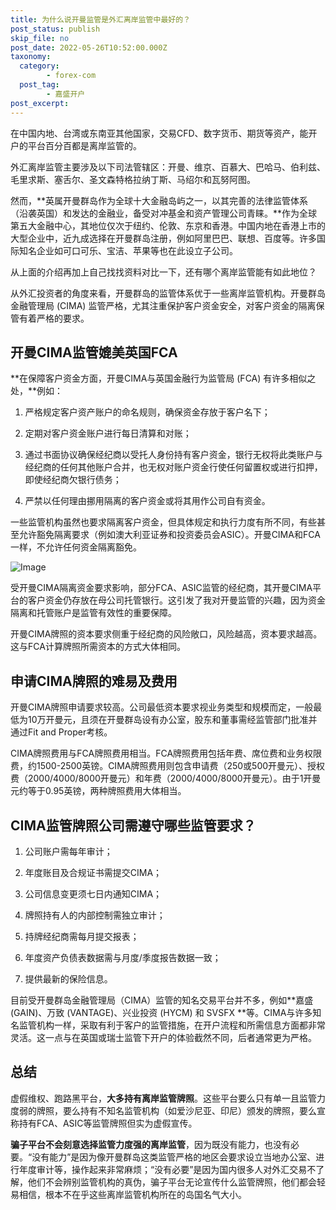 ```yaml
---
title: 为什么说开曼监管是外汇离岸监管中最好的？
post_status: publish
skip_file: no
post_date: 2022-05-26T10:52:00.000Z
taxonomy:
  category:
        - forex-com
  post_tag:
        - 嘉盛开户
post_excerpt: 
---
```

在中国内地、台湾或东南亚其他国家，交易CFD、数字货币、期货等资产，能开户的平台百分百都是离岸监管的。

外汇离岸监管主要涉及以下司法管辖区：开曼、维京、百慕大、巴哈马、伯利兹、毛里求斯、塞舌尔、圣文森特格拉纳丁斯、马绍尔和瓦努阿图。

然而，**英属开曼群岛作为全球十大金融岛屿之一，以其完善的法律监管体系（沿袭英国）和发达的金融业，备受对冲基金和资产管理公司青睐。**作为全球第五大金融中心，其地位仅次于纽约、伦敦、东京和香港。中国内地在香港上市的大型企业中，近九成选择在开曼群岛注册，例如阿里巴巴、联想、百度等。许多国际知名企业如可口可乐、宝洁、苹果等也在此设立子公司。

从上面的介绍再加上自己找找资料对比一下，还有哪个离岸监管能有如此地位？

从外汇投资者的角度来看，开曼群岛的监管体系优于一些离岸监管机构。开曼群岛金融管理局 (CIMA) 监管严格，尤其注重保护客户资金安全，对客户资金的隔离保管有着严格的要求。

## 开曼CIMA监管媲美英国FCA

**在保障客户资金方面，开曼CIMA与英国金融行为监管局 (FCA) 有许多相似之处，**例如：

1. 严格规定客户资产账户的命名规则，确保资金存放于客户名下；

1. 定期对客户资金账户进行每日清算和对账；

1. 通过书面协议确保经纪商以受托人身份持有客户资金，银行无权将此类账户与经纪商的任何其他账户合并，也无权对账户资金行使任何留置权或进行扣押，即使经纪商欠银行债务；

1. 严禁以任何理由挪用隔离的客户资金或将其用作公司自有资金。

一些监管机构虽然也要求隔离客户资金，但具体规定和执行力度有所不同，有些甚至允许豁免隔离要求（例如澳大利亚证券和投资委员会ASIC）。开曼CIMA和FCA一样，不允许任何资金隔离豁免。

![Image](https://prod-files-secure.s3.us-west-2.amazonaws.com/39ed1227-6d7d-4570-be36-9ccd4a2c4241/bd849744-3fcb-4a37-8312-357962c8f065/image.png?X-Amz-Algorithm=AWS4-HMAC-SHA256&X-Amz-Content-Sha256=UNSIGNED-PAYLOAD&X-Amz-Credential=ASIAZI2LB4662RWA7FFT%2F20250504%2Fus-west-2%2Fs3%2Faws4_request&X-Amz-Date=20250504T041347Z&X-Amz-Expires=3600&X-Amz-Security-Token=IQoJb3JpZ2luX2VjEGQaCXVzLXdlc3QtMiJHMEUCIQCRQDW7pCEIHFqrJdPAnIAb0QZuDyizSfpuDAFBYWMzLAIgcCgGWhrzenl8IB7%2Bw072TQILdpmB972JIGLZxgaaO10qiAQI%2Ff%2F%2F%2F%2F%2F%2F%2F%2F%2F%2FARAAGgw2Mzc0MjMxODM4MDUiDOIZ1%2FGzw8Kwky7HgSrcAw4XbkCaaOgBi%2BwT2nfuna4C%2FqOAyhXhY6f1Zlf6ax%2FUYVG5dhkE%2BfsI68zBcp63T7rlXvh1blNRc99zGqOYiHonqTJ3DjY6GsnrDh2bNNXWsYYN%2F1FU3KoZTk5GKxKVGXsWce%2FlXCL9bzoMayjk2YiST2vLySPkL3%2BSE1zko0avQcIfU%2FLkpeBHTRb%2BKOvqYeboQQ3p5fS1blpANuqEOZnlXDbkJSnfQcAm0uYUMTu23ur9g9XIoxjbeFCnQZe80HcSYX4NXP8B1%2BUisQYDpX5Wi3qRvRbRavdF42xbqi1GtPMUBzvAK0LNHtETAL4j8T7jSj4umlYWE78Drxqap0uaOS8qGA2tgHS3RbAs7qm6rkPFFDiwwVu1Xwtkt4rHBY3noo9DI2UJxxJQa7YzjzHbc8kyGoYTCRULd2WbyrtEYeVapNrgDdqm0ilSpyln7KXKW3N8h3u4nSSNJKkU0r9iGM0okg%2Bs7zy9H1GdoPq70WcDIP0UuT03Y0H7A2gZVHUJ7NKYGKZt3ruqSvV1yrTPHrckoRw7ZW5GLIWzybaTIDpXJQywvzfyrh37EwQfGK9QIdBA48Ei3NlHCmDGjGilKPJb9v71%2BUTvO88hSqPqAo0YzHQdYv1%2BReDnMIXR28AGOqUBMsr5y4XJ%2BZuo73CTG3giFlD76TG47G5Dbw97%2BQA16aUhp3l%2Fthzc7mcnQwoeAT2%2BvZk%2BhC9%2BpkElARP15vJSU9Gd%2FwWqEjQuCD%2BiJgWjzrmi%2FYKIGLEIfsb5rw2KmECqQ%2BR7yZ3zu3HzzVSrJE1S6uSw2e0ol317jIhQXb1XqxlLTaYg4ns471908fj4m3cgZ6%2F2R%2B8KlJQ5CENuhp1oHiCkdfez&X-Amz-Signature=d8e92aa2dc75c9c6793811e25524d26bd3adb81f7e88ef470c24c2eaea91855e&X-Amz-SignedHeaders=host&x-id=GetObject)

受开曼CIMA隔离资金要求影响，部分FCA、ASIC监管的经纪商，其开曼CIMA平台的客户资金仍存放在母公司托管银行。这引发了我对开曼监管的兴趣，因为资金隔离和托管账户是监管有效性的重要保障。

开曼CIMA牌照的资本要求侧重于经纪商的风险敞口，风险越高，资本要求越高。这与FCA计算牌照所需资本的方式大体相同。

## **申请CIMA牌照的难易及费用**

开曼CIMA牌照申请要求较高。公司最低资本要求视业务类型和规模而定，一般最低为10万开曼元，且须在开曼群岛设有办公室，股东和董事需经监管部门批准并通过Fit and Proper考核。

CIMA牌照费用与FCA牌照费用相当。FCA牌照费用包括年费、席位费和业务权限费，约1500-2500英镑。CIMA牌照费用则包含申请费（250或500开曼元）、授权费（2000/4000/8000开曼元）和年费（2000/4000/8000开曼元）。由于1开曼元约等于0.95英镑，两种牌照费用大体相当。

## CIMA监管牌照公司需遵守哪些监管要求？

1. 公司账户需每年审计；

1. 年度账目及合规证书需提交CIMA；

1. 公司信息变更须七日内通知CIMA；

1. 牌照持有人的内部控制需独立审计；

1. 持牌经纪商需每月提交报表；

1. 年度资产负债表数据需与月度/季度报告数据一致；

1. 提供最新的保险信息。

目前受开曼群岛金融管理局（CIMA）监管的知名交易平台并不多，例如**嘉盛 (GAIN)、万致 (VANTAGE)、兴业投资 (HYCM) 和 SVSFX **等。CIMA与许多知名监管机构一样，采取有利于客户的监管措施，在开户流程和所需信息方面都非常灵活。这一点与在英国或瑞士监管下开户的体验截然不同，后者通常更为严格。

## 总结

虚假维权、跑路黑平台，**大多持有离岸监管牌照**。这些平台要么只有单一且监管力度弱的牌照，要么持有不知名监管机构（如爱沙尼亚、印尼）颁发的牌照，要么宣称持有FCA、ASIC等监管牌照但实为虚假宣传。

**骗子平台不会刻意选择监管力度强的离岸监管**，因为既没有能力，也没有必要。“没有能力”是因为像开曼群岛这类监管严格的地区会要求设立当地办公室、进行年度审计等，操作起来非常麻烦；“没有必要”是因为国内很多人对外汇交易不了解，他们不会辨别监管机构的真伪，骗子平台无论宣传什么监管牌照，他们都会轻易相信，根本不在乎这些离岸监管机构所在的岛国名气大小。
